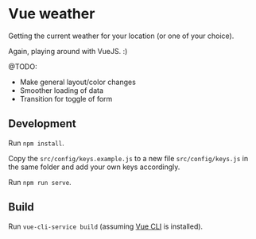 # Vue weather
Getting the current weather for your location (or one of your choice).

Again, playing around with VueJS. :)

@TODO:
* Make general layout/color changes
* Smoother loading of data
* Transition for toggle of form

## Development

Run `npm install`.

Copy the `src/config/keys.example.js` to a new file `src/config/keys.js` in the same folder and add your own keys accordingly.

Run `npm run serve`.

## Build

Run `vue-cli-service build` (assuming [Vue CLI](https://cli.vuejs.org/) is installed).